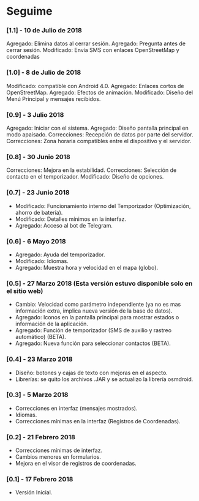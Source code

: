 # Seguime 

### [1.1] - 10 de Julio de 2018
Agregado: Elimina datos al cerrar sesión.
Agregado: Pregunta antes de cerrar sesión.
Modificado: Envía SMS con enlaces OpenStreetMap y coordenadas 

### [1.0] - 8 de Julio de 2018
Modificado: compatible con Android 4.0.
Agregado: Enlaces cortos de OpenStreetMap.
Agregado: Efectos de animación.
Modificado: Diseño del Menú Principal y mensajes recibidos.

### [0.9] - 3 Julio 2018
Agregado: Iniciar con el sistema.
Agregado: Diseño pantalla principal en modo apaisado.
Correcciones: Recepción de datos por parte del servidor.
Correcciones: Zona horaria compatibles entre el dispositivo y el servidor. 

### [0.8] - 30 Junio 2018
Correcciones: Mejora en la estabilidad.
Correcciones: Selección de contacto en el temporizador.
Modificado: Diseño de opciones.

### [0.7] - 23 Junio 2018
* Modificado: Funcionamiento interno del Temporizador (Optimización, ahorro de batería).
* Modificado: Detalles mínimos en la interfaz.
* Agregado: Acceso al bot de Telegram.

### [0.6] - 6 Mayo 2018
* Agregado: Ayuda del temporizador.
* Modificado: Idiomas.
* Agregado: Muestra hora y velocidad en el mapa (globo).

### [0.5] - 27 Marzo 2018 (Esta versión estuvo disponible solo en el sitio web)
* Cambio: Velocidad como parámetro independiente (ya no es mas información extra, implica nueva versión de la base de datos).
* Agregado: Iconos en la pantalla principal para mostrar estados o información de la aplicación.
* Agregado: Función de temporizador (SMS de auxilio y rastreo automático) (BETA).
* Agregado: Nueva función para seleccionar contactos (BETA).

### [0.4] - 23 Marzo 2018
* Diseño: botones y cajas de texto con mejoras en el aspecto.
* Librerías: se quito los archivos .JAR y se actualizo la librería osmdroid.

### [0.3] - 5 Marzo 2018
* Correcciones en interfaz (mensajes mostrados).
* Idiomas.
* Correcciones mínimas en la interfaz (Registros de Coordenadas).

### [0.2] - 21 Febrero 2018
* Correcciones mínimas de interfaz.
* Cambios menores en formularios.
* Mejora en el visor de registros de coordenadas.

### [0.1] - 17 Febrero 2018
* Versión Inicial.
